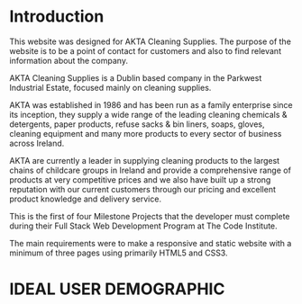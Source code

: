 
# Introduction

This website was designed for AKTA Cleaning Supplies. The purpose of the website is to be a point of contact for customers and also to find relevant information about the company.

AKTA Cleaning Supplies is a Dublin based company in the Parkwest Industrial Estate, focused mainly on cleaning supplies. 

AKTA was established in 1986 and has been run as a family enterprise since its inception, they supply a wide range of the leading cleaning chemicals & detergents, paper products, refuse sacks & bin liners, soaps, gloves, cleaning equipment and many more products to every sector of business across Ireland.

AKTA are currently a leader in supplying cleaning products to the largest chains of childcare groups in Ireland and provide a comprehensive range of products at very competitive prices and we also have built up a strong reputation with our current customers through our pricing and excellent product knowledge and delivery service. 

This is the first of four Milestone Projects that the developer must complete during their Full Stack Web Development Program at The Code Institute.

The main requirements were to make a responsive and static website with a minimum of three pages using primarily HTML5 and CSS3.

# IDEAL USER DEMOGRAPHIC 

